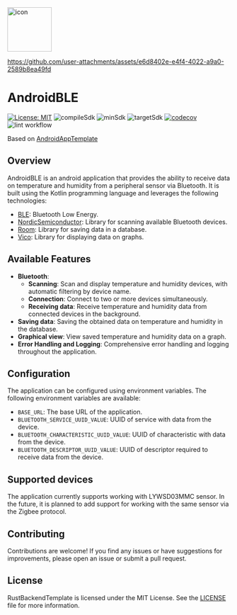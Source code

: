 <img src="app/src/main/ic_launcher-playstore.png" alt="icon" width="100"/>

https://github.com/user-attachments/assets/e6d8402e-e4f4-4022-a9a0-2589b8ea49fd

# AndroidBLE

[![License: MIT](https://img.shields.io/badge/license-MIT-yellow)](https://opensource.org/licenses/MIT)
![compileSdk](https://img.shields.io/badge/dynamic/toml?url=https://raw.githubusercontent.com/SoftTeco/AndroidBLE/main/gradle/libs.versions.toml&query=$.versions.compileSdk&label=compileSdk&color=green)
![minSdk](https://img.shields.io/badge/dynamic/toml?url=https://raw.githubusercontent.com/SoftTeco/AndroidBLE/main/gradle/libs.versions.toml&query=$.versions.minSdk&label=minSdk&color=green)
![targetSdk](https://img.shields.io/badge/dynamic/toml?url=https://raw.githubusercontent.com/SoftTeco/AndroidBLE/main/gradle/libs.versions.toml&query=$.versions.targetSdk&label=targetSdk&color=green)
[![codecov](https://codecov.io/gh/SoftTeco/AndroidBLE/graph/badge.svg)](https://codecov.io/gh/SoftTeco/AndroidBLE)
![lint workflow](https://github.com/SoftTeco/AndroidBLE/actions/workflows/lint.yml/badge.svg)

Based on [AndroidAppTemplate](https://github.com/SoftTeco/AndroidAppTemplate)

## Overview

AndroidBLE is an android application that provides the ability to receive data on temperature and humidity from a peripheral sensor via Bluetooth. It is built using the Kotlin programming language and leverages the following technologies:

- [BLE](https://developer.android.com/develop/connectivity/bluetooth/ble/ble-overview): Bluetooth Low Energy.
- [NordicSemiconductor](https://github.com/NordicSemiconductor/Android-Scanner-Compat-Library): Library for scanning available Bluetooth devices.
- [Room](https://developer.android.com/training/data-storage/room): Library for saving data in a database.
- [Vico](https://patrykandpatrick.com/vico/wiki/getting-started/): Library for displaying data on graphs.

## Available Features

- **Bluetooth**:
  - **Scanning**: Scan and display temperature and humidity devices, with automatic filtering by device name.
  - **Connection**: Connect to two or more devices simultaneously.
  - **Receiving data**: Receive temperature and humidity data from connected devices in the background.
- **Saving data**: Saving the obtained data on temperature and humidity in the database.
- **Graphical view**: View saved temperature and humidity data on a graph.
- **Error Handling and Logging**: Comprehensive error handling and logging throughout the application.

## Configuration

The application can be configured using environment variables. The following environment variables are available:

- `BASE_URL`: The base URL of the application.
- `BLUETOOTH_SERVICE_UUID_VALUE`: UUID of service with data from the device.
- `BLUETOOTH_CHARACTERISTIC_UUID_VALUE`: UUID of characteristic with data from the device.
- `BLUETOOTH_DESCRIPTOR_UUID_VALUE`: UUID of descriptor required to receive data from the device.

## Supported devices

The application currently supports working with LYWSD03MMC sensor. In the future, it is planned to add support for working with the same sensor via the Zigbee protocol.

## Contributing

Contributions are welcome! If you find any issues or have suggestions for improvements, please open an issue or submit a pull request.

## License

RustBackendTemplate is licensed under the MIT License. See the [LICENSE](LICENSE) file for more information.
